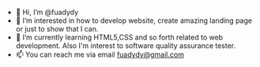 - 👋 Hi, I’m @fuadydy
- 👀 I’m interested in how to develop website, create amazing landing page or just to show that I can.
- 🌱 I’m currently learning HTML5,CSS and so forth related to web development. Also I'm interest to software quality assurance tester.
- 📫 You can reach me via email fuadydy@gmail.com 

<!---
fuadydy/fuadydy is a ✨ special ✨ repository because its `README.md` (this file) appears on your GitHub profile.
You can click the Preview link to take a look at your changes.
--->
